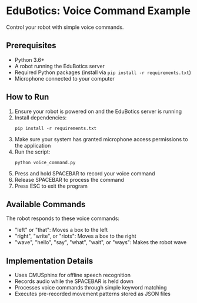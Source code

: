 # EduBotics: Voice Command Example

Control your robot with simple voice commands.

## Prerequisites

- Python 3.6+
- A robot running the EduBotics server
- Required Python packages (install via `pip install -r requirements.txt`)
- Microphone connected to your computer

## How to Run

1. Ensure your robot is powered on and the EduBotics server is running
2. Install dependencies:
   ```
   pip install -r requirements.txt
   ```
3. Make sure your system has granted microphone access permissions to the application
4. Run the script:
   ```
   python voice_command.py
   ```
5. Press and hold SPACEBAR to record your voice command
6. Release SPACEBAR to process the command
7. Press ESC to exit the program

## Available Commands

The robot responds to these voice commands:

- "left" or "that": Moves a box to the left
- "right", "write", or "riots": Moves a box to the right
- "wave", "hello", "say", "what", "wait", or "ways": Makes the robot wave

## Implementation Details

- Uses CMUSphinx for offline speech recognition
- Records audio while the SPACEBAR is held down
- Processes voice commands through simple keyword matching
- Executes pre-recorded movement patterns stored as JSON files
